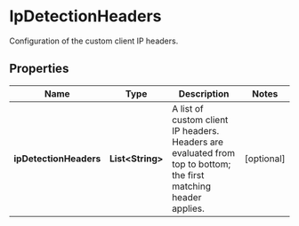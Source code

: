 

# IpDetectionHeaders

Configuration of the custom client IP headers.

## Properties

| Name | Type | Description | Notes |
|------------ | ------------- | ------------- | -------------|
|**ipDetectionHeaders** | **List&lt;String&gt;** | A list of custom client IP headers.   Headers are evaluated from top to bottom; the first matching header applies. |  [optional] |



